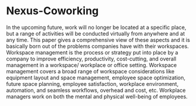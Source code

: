 # Nexus-Coworking

In the upcoming future, work will no longer be located at a specific place, but a range of activities will be conducted virtually from anywhere and at any time. This paper gives a comprehensive view of these aspects and it is basically born out of the problems companies have with their workspaces. Workspace management is the process or strategy put into place by a company to improve efficiency, productivity, cost-cutting, and overall management in a workspace/ workplace or office setting. Workspace management covers a broad range of workspace considerations like equipment layout and space management, employee space optimization, future space planning, employee satisfaction, workplace environment, automation, and seamless workflows, overhead and cost, etc. Workplace managers work on both the mental and physical well-being of employees.
